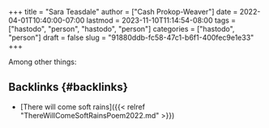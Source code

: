 +++
title = "Sara Teasdale"
author = ["Cash Prokop-Weaver"]
date = 2022-04-01T10:40:00-07:00
lastmod = 2023-11-10T11:14:54-08:00
tags = ["hastodo", "person", "hastodo", "person"]
categories = ["hastodo", "person"]
draft = false
slug = "91880ddb-fc58-47c1-b6f1-400fec9e1e33"
+++

Among other things:


## Backlinks {#backlinks}

-   [There will come soft rains]({{< relref "ThereWillComeSoftRainsPoem2022.md" >}})
